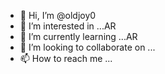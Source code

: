 - 👋 Hi, I’m @oldjoy0
- 👀 I’m interested in ...AR
- 🌱 I’m currently learning ...AR
- 💞️ I’m looking to collaborate on ...
- 📫 How to reach me ...

<!---
oldjoy0/oldjoy0 is a ✨ special ✨ repository because its `README.md` (this file) appears on your GitHub profile.
You can click the Preview link to take a look at your changes.
--->
